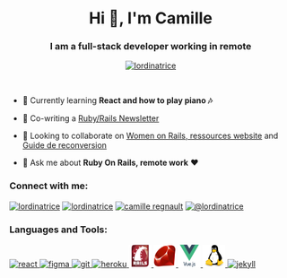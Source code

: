 <h1 align="center">Hi 👋, I'm Camille</h1>
<h3 align="center">I am a full-stack developer working in remote</h3>

<p align="center"> <a href="https://twitter.com/lordinatrice" target="blank"><img src="https://img.shields.io/twitter/follow/lordinatrice?logo=twitter&style=for-the-badge" alt="lordinatrice" /></a> </p>
<br/>

- 🌱 Currently learning **React and how to play piano 🎶**

- 👀 Co-writing a [Ruby/Rails Newsletter](https://womenonrails.substack.com/)

- 👯 Looking to collaborate on [Women on Rails, ressources website](https://github.com/women-on-rails/ressources) and [Guide de reconversion](https://github.com/ladiesOfCodeParis/guide-reconversion/)

- 💬 Ask me about **Ruby On Rails, remote work** ♥️

<h3 align="left">Connect with me:</h3>
<p align="left">
<a href="https://dev.to/lordinatrice" target="blank"><img align="center" src="https://cdn.jsdelivr.net/npm/simple-icons@3.0.1/icons/dev-dot-to.svg" alt="lordinatrice" height="30" width="40" /></a>
<a href="https://twitter.com/lordinatrice" target="blank"><img align="center" src="https://cdn.jsdelivr.net/npm/simple-icons@3.0.1/icons/twitter.svg" alt="lordinatrice" height="30" width="40" /></a>
<a href="https://linkedin.com/in/camille-regnault" target="blank"><img align="center" src="https://cdn.jsdelivr.net/npm/simple-icons@3.0.1/icons/linkedin.svg" alt="camille regnault" height="30" width="40" /></a>
<a href="https://medium.com/@lordinatrice" target="blank"><img align="center" src="https://cdn.jsdelivr.net/npm/simple-icons@3.0.1/icons/medium.svg" alt="@lordinatrice" height="30" width="40" /></a>
</p>

<h3 align="left">Languages and Tools:</h3>
<p align="left"> 
  <a href="https://reactjs.com/" target="_blank"> <img src="https://www.vectorlogo.zone/logos/reactjs/reactjs-icon.svg" alt="react" width="40" height="40"/> 
  <a href="https://www.figma.com/" target="_blank"> <img src="https://www.vectorlogo.zone/logos/figma/figma-icon.svg" alt="figma" width="40" height="40"/> </a> 
  <a href="https://git-scm.com/" target="_blank"> <img src="https://www.vectorlogo.zone/logos/git-scm/git-scm-icon.svg" alt="git" width="40" height="40"/> </a>
  <a href="https://heroku.com" target="_blank"> <img src="https://www.vectorlogo.zone/logos/heroku/heroku-icon.svg" alt="heroku" width="40" height="40"/> </a>
  <a href="https://rubyonrails.org" target="_blank"> <img src="https://raw.githubusercontent.com/devicons/devicon/master/icons/rails/rails-original-wordmark.svg" alt="rails" width="40" height="40"/> </a> 
  <a href="https://www.ruby-lang.org/en/" target="_blank"> <img src="https://raw.githubusercontent.com/devicons/devicon/master/icons/ruby/ruby-original.svg" alt="ruby" width="40" height="40"/> </a> <a href="https://vuejs.org/" target="_blank"> <img src="https://raw.githubusercontent.com/devicons/devicon/master/icons/vuejs/vuejs-original-wordmark.svg" alt="vuejs" width="40" height="40"/> </a>
  <a href="https://www.linux.org/" target="_blank"> <img src="https://raw.githubusercontent.com/devicons/devicon/master/icons/linux/linux-original.svg" alt="linux" width="40" height="40"/> </a>
  <a href="https://jekyllrb.com/" target="_blank"> <img src="https://www.vectorlogo.zone/logos/jekyllrb/jekyllrb-icon.svg" alt="jekyll" width="40" height="40"/> </a>
</p>

